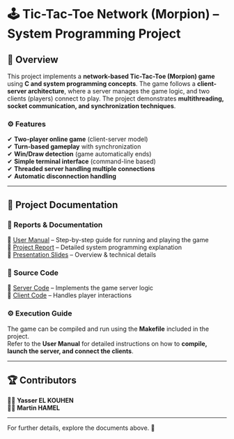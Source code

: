 # 🕹️ Tic-Tac-Toe Network (Morpion) – System Programming Project

## 📌 Overview
This project implements a **network-based Tic-Tac-Toe (Morpion) game** using **C and system programming concepts**. The game follows a **client-server architecture**, where a server manages the game logic, and two clients (players) connect to play. The project demonstrates **multithreading, socket communication, and synchronization techniques**.

### **⚙️ Features**
✔ **Two-player online game** (client-server model)  
✔ **Turn-based gameplay** with synchronization  
✔ **Win/Draw detection** (game automatically ends)  
✔ **Simple terminal interface** (command-line based)  
✔ **Threaded server handling multiple connections**  
✔ **Automatic disconnection handling**  

---

## 📂 Project Documentation

### **📝 Reports & Documentation**
📜 [User Manual](./User_Manual.pdf) – Step-by-step guide for running and playing the game  
📜 [Project Report](./System_Programming_Report.pdf) – Detailed system programming explanation  
📜 [Presentation Slides](./System_Programming_Presentation.pdf) – Overview & technical details  

### **💾 Source Code**
📄 [Server Code](./Server.c) – Implements the game server logic  
📄 [Client Code](./Client.c) – Handles player interactions  

### **⚙️ Execution Guide**
The game can be compiled and run using the **Makefile** included in the project.  
Refer to the **User Manual** for detailed instructions on how to **compile, launch the server, and connect the clients**.

---

## 🏆 Contributors  
👨‍💻 **Yasser EL KOUHEN**  
👨‍💻 **Martin HAMEL**  

---
For further details, explore the documents above. 🚀  
